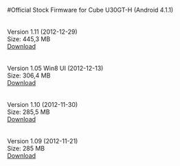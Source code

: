#Official Stock Firmware for Cube U30GT-H
(Android 4.1.1)
<br><br><br>
Version 1.11 (2012-12-29)<br>
Size: 445,3 MB<br>
<a href="https://yadi.sk/d/no9D8yj23FSp4i" target="_blank">Download</a>
<br><br><br>
Version 1.05 Win8 UI (2012-12-13)<br>
Size: 306,4 MB<br>
<a href="https://yadi.sk/d/lU9t3ybk3FShpf" target="_blank">Download</a>
<br><br><br>
Version 1.10 (2012-11-30)<br>
Size: 285,5 MB<br>
<a href="https://yadi.sk/d/OJeoJbGX3EJCeD" target="_blank">Download</a>
<br><br><br>
Version 1.09 (2012-11-21)<br>
Size: 285 MB<br>
<a href="https://yadi.sk/d/J313XgcT3FShpT" target="_blank">Download</a>

